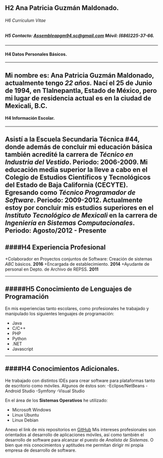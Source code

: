 ## H2 Ana Patricia Guzmán Maldonado.
###### H6 *Curriculum Vitae*
##### H5 Contacto: [Assemble](http://www.gmail.com)apgm94.sc@gmail.com Móvil: (686)225-37-66.
---
#### H4 Datos Personales Básicos.
---
Mi nombre es: __Ana Patricia Guzmán Maldonado__, actualmente tengo *22 años.*
Nací el **25 de Junio de 1994**, en __Tlalnepantla, Estado de México__, pero mi lugar de residencia actual es en la ciudad de **Mexicali, B.C.**
---
#### H4 Información Escolar.
---
Asistí a la **Escuela Secundaria Técnica #44**, donde además de concluir mi educación básica también acredité la carrera de *Técnico en Industria del Vestido*. __Periodo: 2006-2009.__
Mi educación media superior la lleve a cabo en el **Colegio de Estudios Científicos y Tecnológicos del Estado de Baja California (CECYTE)**. Egresando como _Técnico Programador de Software_. __Periodo: 2009-2012.__
Actualmente estoy por concluir mis estudios superiores en el *__Instituto Tecnológico de Mexicali__* en la carrera de _Ingeniería en Sistemas Computacionales_. **Periodo: Agosto/2012 - Presente**
---
####H4 Experiencia Profesional
---
+Colaborador en Proyectos conjuntos de Software: Creación de sistemas *ABC* básicos.  __2016__
+Encargada de establecimiento. __2014__
+Ayudante de personal en Depto. de Archivo de REPSS. __2011__

---
#####H5 Conocimiento de Lenguajes de Programación
---
En mis experiencias tanto escolares, como profesionales he trabajado y manipulado los siguientes lenguajes de programación:
 * Java
 * C/C++
 * PHP
 * Python
 * .NET
 * Javascript
 ---
 ####H4 Conocimientos Adicionales.
---
He trabajado con distintos IDEs para crear software para plataformas tanto de escritorio como móviles. Algunos de éstos son:
-Eclipse/NetBeans
-Android Studio
-Symfony
-Visual Studio

En el área de los **Sistemas Operativos** he utilizado:
+ Microsoft Windows
+ Linux Ubuntu
+ Linux Debian

Anexo el link de mis repositorios en [GitHub](https://github.com/patriciagm94 "GitHub Profile")
 Mis intereses profesionales son orientados al desarrollo de aplicaciones móviles, así como también el desarrollo de software para alcanzar el puesto de *Analísta de Sistemas*. O bien que mis conocimientos y aptitudes me permitan dirigir mi propia empresa de desarrollo de software.
